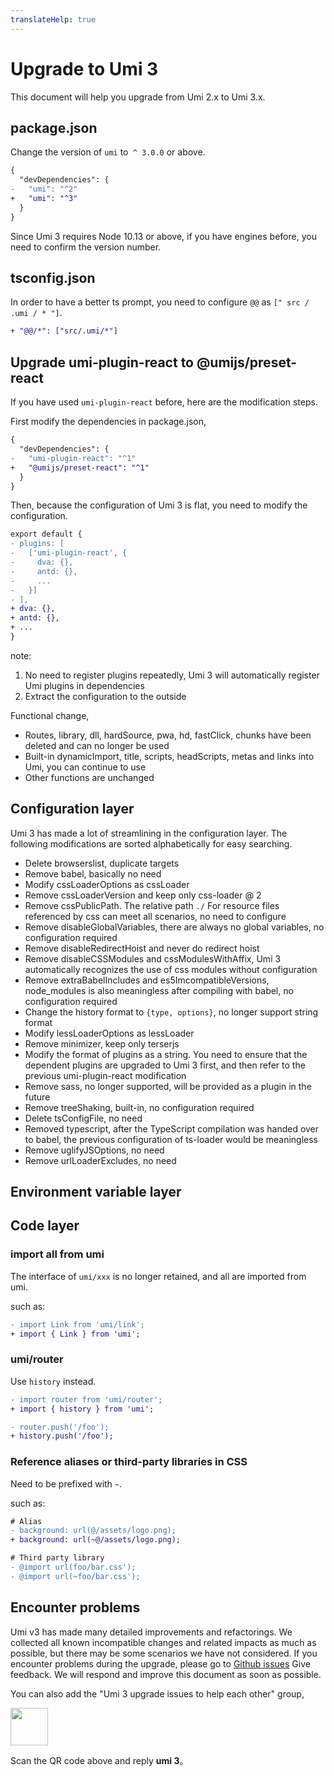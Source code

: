 ```yaml
---
translateHelp: true
---
```


# Upgrade to Umi 3


This document will help you upgrade from Umi 2.x to Umi 3.x.

## package.json

Change the version of `umi` to` ^ 3.0.0` or above.

```diff
{
  "devDependencies": {
-   "umi": "^2"
+   "umi": "^3"
  }
}
```

Since Umi 3 requires Node 10.13 or above, if you have engines before, you need to confirm the version number.

## tsconfig.json

In order to have a better ts prompt, you need to configure `@@` as `[" src / .umi / * "]`.

```diff
+ "@@/*": ["src/.umi/*"]
```

## Upgrade umi-plugin-react to @umijs/preset-react

If you have used `umi-plugin-react` before, here are the modification steps.

First modify the dependencies in package.json,

```diff
{
  "devDependencies": {
-   "umi-plugin-react": "^1"
+   "@umijs/preset-react": "^1"
  }
}
```

Then, because the configuration of Umi 3 is flat, you need to modify the configuration.

```diff
export default {
- plugins: [
-   ['umi-plugin-react', {
-     dva: {},
-     antd: {},
-     ...
-   }]
- ],
+ dva: {},
+ antd: {},
+ ...
}
```

note:

1. No need to register plugins repeatedly, Umi 3 will automatically register Umi plugins in dependencies
2. Extract the configuration to the outside

Functional change,

* Routes, library, dll, hardSource, pwa, hd, fastClick, chunks have been deleted and can no longer be used
* Built-in dynamicImport, title, scripts, headScripts, metas and links into Umi, you can continue to use
* Other functions are unchanged

## Configuration layer

Umi 3 has made a lot of streamlining in the configuration layer. The following modifications are sorted alphabetically for easy searching.

* Delete browserslist, duplicate targets
* Remove babel, basically no need
* Modify cssLoaderOptions as cssLoader
* Remove cssLoaderVersion and keep only css-loader @ 2
* Remove cssPublicPath. The relative path `./` For resource files referenced by css can meet all scenarios, no need to configure
* Remove disableGlobalVariables, there are always no global variables, no configuration required
* Remove disableRedirectHoist and never do redirect hoist
* Remove disableCSSModules and cssModulesWithAffix, Umi 3 automatically recognizes the use of css modules without configuration
* Remove extraBabelIncludes and es5ImcompatibleVersions, node\_modules is also meaningless after compiling with babel, no configuration required
* Change the history format to `{type, options}`, no longer support string format
* Modify lessLoaderOptions as lessLoader
* Remove minimizer, keep only terserjs
* Modify the format of plugins as a string. You need to ensure that the dependent plugins are upgraded to Umi 3 first, and then refer to the previous umi-plugin-react modification
* Remove sass, no longer supported, will be provided as a plugin in the future
* Remove treeShaking, built-in, no configuration required
* Delete tsConfigFile, no need
* Removed typescript, after the TypeScript compilation was handed over to babel, the previous configuration of ts-loader would be meaningless
* Remove uglifyJSOptions, no need
* Remove urlLoaderExcludes, no need

## Environment variable layer

## Code layer

### import all from umi

The interface of `umi/xxx` is no longer retained, and all are imported from umi.

such as:

```diff
- import Link from 'umi/link';
+ import { Link } from 'umi';
```

### umi/router

Use `history` instead.

```diff
- import router from 'umi/router';
+ import { history } from 'umi';

- router.push('/foo');
+ history.push('/foo');
```

### Reference aliases or third-party libraries in CSS

Need to be prefixed with `~`.

such as:

```diff
# Alias
- background: url(@/assets/logo.png);
+ background: url(~@/assets/logo.png);

# Third party library
- @import url(foo/bar.css');
- @import url(~foo/bar.css');
```

## Encounter problems

Umi v3 has made many detailed improvements and refactorings. We collected all known incompatible changes and related impacts as much as possible, but there may be some scenarios we have not considered. If you encounter problems during the upgrade, please go to [Github issues](https://github.com/umijs/umi/issues) Give feedback. We will respond and improve this document as soon as possible.

You can also add the "Umi 3 upgrade issues to help each other" group,

<img src="https://img.alicdn.com/tfs/TB1pd1ce8r0gK0jSZFnXXbRRXXa-430-430.jpg" width="60" />

Scan the QR code above and reply **umi 3**。
